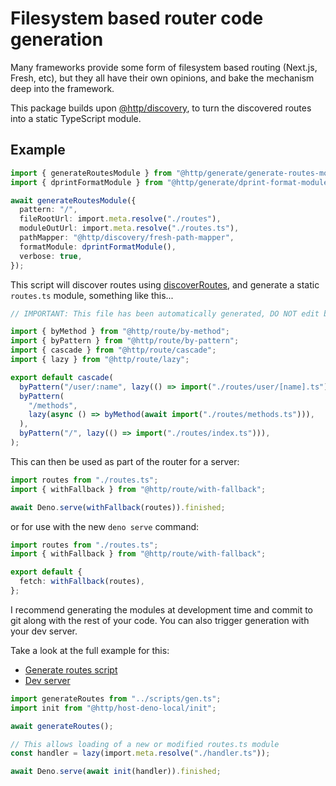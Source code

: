 # Filesystem based router code generation

Many frameworks provide some form of filesystem based routing (Next.js, Fresh,
etc), but they all have their own opinions, and bake the mechanism deep into the
framework.

This package builds upon [@http/discovery](https://jsr.io/@http/discovery), to
turn the discovered routes into a static TypeScript module.

## Example

```ts
import { generateRoutesModule } from "@http/generate/generate-routes-module";
import { dprintFormatModule } from "@http/generate/dprint-format-module";

await generateRoutesModule({
  pattern: "/",
  fileRootUrl: import.meta.resolve("./routes"),
  moduleOutUrl: import.meta.resolve("./routes.ts"),
  pathMapper: "@http/discovery/fresh-path-mapper",
  formatModule: dprintFormatModule(),
  verbose: true,
});
```

This script will discover routes using
[discoverRoutes](https://jsr.io/@http/discovery/doc/discover-routes/~/discoverRoutes),
and generate a static `routes.ts` module, something like this...

```ts
// IMPORTANT: This file has been automatically generated, DO NOT edit by hand.

import { byMethod } from "@http/route/by-method";
import { byPattern } from "@http/route/by-pattern";
import { cascade } from "@http/route/cascade";
import { lazy } from "@http/route/lazy";

export default cascade(
  byPattern("/user/:name", lazy(() => import("./routes/user/[name].ts"))),
  byPattern(
    "/methods",
    lazy(async () => byMethod(await import("./routes/methods.ts"))),
  ),
  byPattern("/", lazy(() => import("./routes/index.ts"))),
);
```

This can then be used as part of the router for a server:

```ts
import routes from "./routes.ts";
import { withFallback } from "@http/route/with-fallback";

await Deno.serve(withFallback(routes)).finished;
```

or for use with the new `deno serve` command:

```ts
import routes from "./routes.ts";
import { withFallback } from "@http/route/with-fallback";

export default {
  fetch: withFallback(routes),
};
```

I recommend generating the modules at development time and commit to git along
with the rest of your code. You can also trigger generation with your dev
server.

Take a look at the full example for this:

- [Generate routes script](https://jsr.io/@http/examples/doc/scripts/generate-routes/~)
- [Dev server](https://jsr.io/@http/examples/doc/generated-routes/~)

```ts
import generateRoutes from "../scripts/gen.ts";
import init from "@http/host-deno-local/init";

await generateRoutes();

// This allows loading of a new or modified routes.ts module
const handler = lazy(import.meta.resolve("./handler.ts"));

await Deno.serve(await init(handler)).finished;
```
